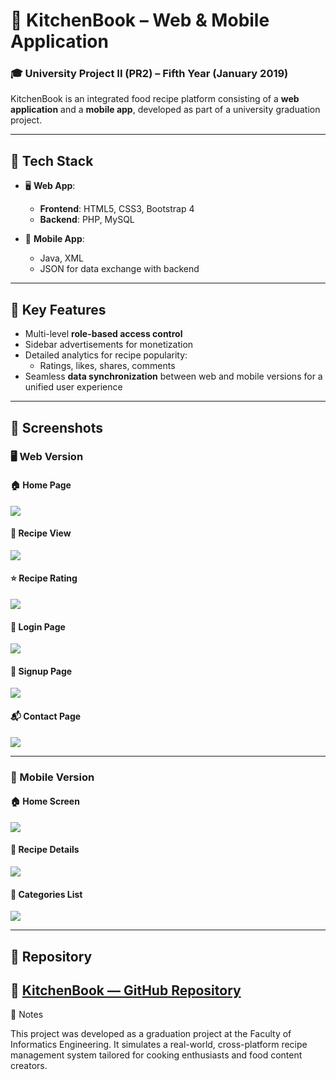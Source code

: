 # 🍲 KitchenBook – Web & Mobile Application

### 🎓 University Project II (PR2) – Fifth Year (January 2019)

KitchenBook is an integrated food recipe platform consisting of a **web application** and a **mobile app**, developed as part of a university graduation project.

---

## 🔧 Tech Stack

- 🖥️ **Web App**:  
  - **Frontend**: HTML5, CSS3, Bootstrap 4  
  - **Backend**: PHP, MySQL

- 📱 **Mobile App**:  
  - Java, XML  
  - JSON for data exchange with backend

---

## 🌟 Key Features

- Multi-level **role-based access control**
- Sidebar advertisements for monetization
- Detailed analytics for recipe popularity:
  - Ratings, likes, shares, comments
- Seamless **data synchronization** between web and mobile versions for a unified user experience

---

## 📸 Screenshots

### 🖥️ Web Version

#### 🏠 Home Page
![](screenshots/web/home.jpg)

#### 📖 Recipe View
![](screenshots/web/recipes.jpg)

#### ⭐ Recipe Rating
![](screenshots/web/rate.jpg)

#### 🔐 Login Page
![](screenshots/web/login.jpg)

#### 📝 Signup Page
![](screenshots/web/signup.jpg)

#### 📬 Contact Page
![](screenshots/web/contact.jpg)

---

### 📱 Mobile Version

#### 🏠 Home Screen
![](screenshots/mobile/home.jpg)

#### 📖 Recipe Details
![](screenshots/mobile/recipes.jpg)

#### 📂 Categories List
![](screenshots/mobile/categories.jpg)

---

## 📁 Repository

🔗 [KitchenBook — GitHub Repository](https://github.com/mohammed-salloum/KitchenBook)
---

📌 Notes

This project was developed as a graduation project at the Faculty of Informatics Engineering. It simulates a real-world, cross-platform recipe management system tailored for cooking enthusiasts and food content creators.
